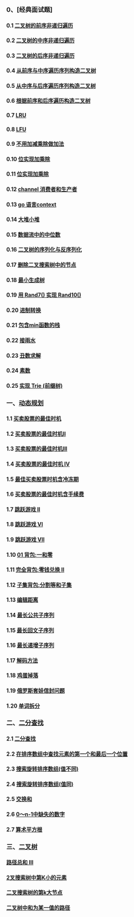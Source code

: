 ### 0、[经典面试题]
#### 0.1 [二叉树的前序非递归遍历](https://github.com/learning17/leetcode/blob/master/classic/preorderTraversal.go)
#### 0.2 [二叉树的中序非递归遍历](https://github.com/learning17/leetcode/blob/master/classic/inorderTraversal.go)
#### 0.3 [二叉树的后序非递归遍历](https://github.com/learning17/leetcode/blob/master/classic/postorderTraversal.go)
#### 0.4 [从前序与中序遍历序列构造二叉树](https://github.com/learning17/leetcode/blob/master/classic/buildTree.go)
#### 0.5 [从中序与后序遍历序列构造二叉树](https://github.com/learning17/leetcode/blob/master/classic/buildTree_1.go)
#### 0.6 [根据前序和后序遍历构造二叉树](https://github.com/learning17/leetcode/blob/master/classic/buildTree_2.go)
#### 0.7 [LRU](https://github.com/learning17/leetcode/blob/master/classic/LRU.go)
#### 0.8 [LFU](https://github.com/learning17/leetcode/blob/master/classic/LFU.go)
#### 0.9 [不用加减乘除做加法](https://github.com/learning17/leetcode/blob/master/classic/add.go)
#### 0.10 [位实现加乘除](https://github.com/learning17/leetcode/blob/master/classic/divide.go)
#### 0.11 [位实现加乘除](https://github.com/learning17/leetcode/blob/master/classic/multiply.go)
#### 0.12 [channel 消费者和生产者](https://github.com/learning17/leetcode/blob/master/classic/produceConsume.go)
#### 0.13 [go 语言context](https://github.com/learning17/leetcode/blob/master/classic/context.go)
#### 0.14 [大堆小堆](https://github.com/learning17/leetcode/blob/master/classic/heap.go)
#### 0.15 [数据流中的中位数](https://github.com/learning17/leetcode/blob/master/classic/MedianFinder.go)
#### 0.16 [二叉树的序列化与反序列化](https://github.com/learning17/leetcode/blob/master/classic/codec.go)
#### 0.17 [删除二叉搜索树中的节点](https://github.com/learning17/leetcode/blob/master/classic/deleteNode.go)
#### 0.18 [最小生成树](https://github.com/learning17/leetcode/blob/master/classic/miniSpanningTree.go)
#### 0.19 [用 Rand7() 实现 Rand10()](https://github.com/learning17/leetcode/blob/master/classic/rand10.go)
#### 0.20 [进制转换](https://github.com/learning17/leetcode/blob/master/classic/solve.go)
#### 0.21 [包含min函数的栈](https://github.com/learning17/leetcode/blob/master/classic/stack.go)
#### 0.22 [接雨水](https://github.com/learning17/leetcode/blob/master/classic/trap.go)
#### 0.23 [丑数求解](https://github.com/learning17/leetcode/blob/master/classic/uglyNumber.go)
#### 0.24 [素数](https://github.com/learning17/leetcode/blob/master/classic/sieve.go)
#### 0.25 [实现 Trie (前缀树)](https://github.com/learning17/leetcode/blob/master/binary-tree/Trie.go)
### 一、[动态规划](https://github.com/learning17/leetcode/tree/master/dynamic-programming)
#### 1.1 [买卖股票的最佳时机](https://github.com/learning17/leetcode/blob/master/dynamic-programming/maxProfit.go)
#### 1.2 [买卖股票的最佳时机II](https://github.com/learning17/leetcode/blob/master/dynamic-programming/maxProfit_2.go)
#### 1.3 [买卖股票的最佳时机III](https://github.com/learning17/leetcode/blob/master/dynamic-programming/maxProfit_3.go)
#### 1.4 [买卖股票的最佳时机 IV](https://github.com/learning17/leetcode/blob/master/dynamic-programming/maxProfit_4.go)
#### 1.5 [最佳买卖股票时机含冷冻期](https://github.com/learning17/leetcode/blob/master/dynamic-programming/maxProfit_5.go)
#### 1.6 [买卖股票的最佳时机含手续费](https://github.com/learning17/leetcode/blob/master/dynamic-programming/maxProfit_6.go)
#### 1.7 [跳跃游戏 II](https://github.com/learning17/leetcode/blob/master/dynamic-programming/jump.go)
#### 1.8 [跳跃游戏 VI](https://github.com/learning17/leetcode/blob/master/dynamic-programming/maxResult.go)
#### 1.9 [跳跃游戏 VII](https://github.com/learning17/leetcode/blob/master/dynamic-programming/canReach.go)
#### 1.10 [01 背包:一和零](https://github.com/learning17/leetcode/blob/master/dynamic-programming/findMaxForm.go)
#### 1.11 [完全背包:零钱兑换 II](https://github.com/learning17/leetcode/blob/master/dynamic-programming/change.go)
#### 1.12 [子集背包:分割等和子集](https://github.com/learning17/leetcode/blob/master/dynamic-programming/canPartition.go)
#### 1.13 [编辑距离](https://github.com/learning17/leetcode/blob/master/dynamic-programming/minDistance.go)

#### 1.14 [最长公共子序列](https://github.com/learning17/leetcode/blob/master/dynamic-programming/longestCommonSubsequence.go)
#### 1.15 [最长回文子序列](https://github.com/learning17/leetcode/blob/master/dynamic-programming/longestPalindromeSubseq.go)
#### 1.16 [最长递增子序列](https://github.com/learning17/leetcode/blob/master/dynamic-programming/lengthOfLIS.go)
#### 1.17 [解码方法](https://github.com/learning17/leetcode/blob/master/dynamic-programming/numDecodings.go)
#### 1.18 [鸡蛋掉落](https://github.com/learning17/leetcode/blob/master/dynamic-programming/superEggDrop.go)
#### 1.19 [俄罗斯套娃信封问题](https://github.com/learning17/leetcode/blob/master/dynamic-programming/maxEnvelopes.go)
#### 1.20 [单词拆分](https://github.com/learning17/leetcode/blob/master/dynamic-programming/wordBreak.go)
### 二、[二分查找](https://github.com/learning17/leetcode/tree/master/binary-search)
#### 2.1 [二分查找](https://github.com/learning17/leetcode/blob/master/binary-search/search.go)
#### 2.2 [在排序数组中查找元素的第一个和最后一个位置](https://github.com/learning17/leetcode/blob/master/binary-search/searchRange.go)
#### 2.3 [搜索旋转排序数组(值不同)](https://github.com/learning17/leetcode/blob/master/binary-search/rotatedSearch.go)
#### 2.4 [搜索旋转排序数组(值同)](https://github.com/learning17/leetcode/blob/master/binary-search/rotatedSearch_2.go)
#### 2.5 [交换和](https://github.com/learning17/leetcode/blob/master/binary-search/findSwapValues.go)
#### 2.6 [0～n-1中缺失的数字](https://github.com/learning17/leetcode/blob/master/binary-search/missingNumber.go)
#### 2.7 [算术平方根](https://github.com/learning17/leetcode/blob/master/binary-search/mySqrt.go)
### 三、[二叉树](https://github.com/learning17/leetcode/tree/master/binary-tree)
#### [路径总和 III](https://github.com/learning17/leetcode/blob/master/binary-tree/pathSum.go)
#### [2叉搜索树中第K小的元素](https://github.com/learning17/leetcode/blob/master/binary-tree/kthSmallest.go)
#### [二叉搜索树的第k大节点](https://github.com/learning17/leetcode/blob/master/binary-tree/kthLargest.go)
#### [二叉树中和为某一值的路径](https://github.com/learning17/leetcode/blob/master/binary-tree/pathSum_1.go)

